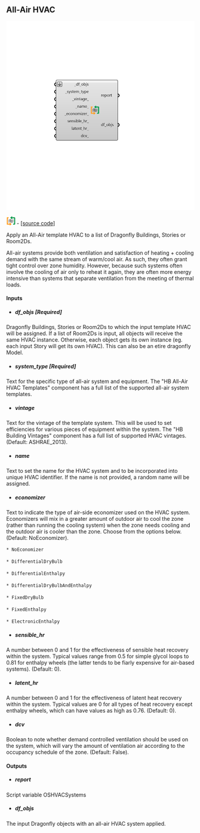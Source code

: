 ## All-Air HVAC

![](../../images/components/All-Air_HVAC.png)

![](../../images/icons/All-Air_HVAC.png) - [[source code]](https://github.com/ladybug-tools/dragonfly-grasshopper/blob/master/dragonfly_grasshopper/src//DF%20All-Air%20HVAC.py)


Apply an All-Air template HVAC to a list of Dragonfly Buildings, Stories or Room2Ds. 

All-air systems provide both ventilation and satisfaction of heating + cooling demand with the same stream of warm/cool air. As such, they often grant tight control over zone humidity. However, because such systems often involve the cooling of air only to reheat it again, they are often more energy intensive than systems that separate ventilation from the meeting of thermal loads. 



#### Inputs
* ##### df_objs [Required]
Dragonfly Buildings, Stories or Room2Ds to which the input template HVAC will be assigned. If a list of Room2Ds is input, all objects will receive the same HVAC instance. Otherwise, each object gets its own instance (eg. each input Story will get its own HVAC). This can also be an etire dragonfly Model. 
* ##### system_type [Required]
Text for the specific type of all-air system and equipment. The "HB All-Air HVAC Templates" component has a full list of the supported all-air system templates. 
* ##### vintage 
Text for the vintage of the template system. This will be used to set efficiencies for various pieces of equipment within the system. The "HB Building Vintages" component has a full list of supported HVAC vintages. (Default: ASHRAE_2013). 
* ##### name 
Text to set the name for the HVAC system and to be incorporated into unique HVAC identifier. If the name is not provided, a random name will be assigned. 
* ##### economizer 
Text to indicate the type of air-side economizer used on the HVAC system. Economizers will mix in a greater amount of outdoor air to cool the zone (rather than running the cooling system) when the zone needs cooling and the outdoor air is cooler than the zone. Choose from the options below. (Default: NoEconomizer). 


    * NoEconomizer

    * DifferentialDryBulb

    * DifferentialEnthalpy

    * DifferentialDryBulbAndEnthalpy

    * FixedDryBulb

    * FixedEnthalpy

    * ElectronicEnthalpy
* ##### sensible_hr 
A number between 0 and 1 for the effectiveness of sensible heat recovery within the system. Typical values range from 0.5 for simple glycol loops to 0.81 for enthalpy wheels (the latter tends to be fiarly expensive for air-based systems). (Default: 0). 
* ##### latent_hr 
A number between 0 and 1 for the effectiveness of latent heat recovery within the system. Typical values are 0 for all types of heat recovery except enthalpy wheels, which can have values as high as 0.76. (Default: 0). 
* ##### dcv 
Boolean to note whether demand controlled ventilation should be used on the system, which will vary the amount of ventilation air according to the occupancy schedule of the zone. (Default: False). 

#### Outputs
* ##### report
Script variable OSHVACSystems 
* ##### df_objs
The input Dragonfly objects with an all-air HVAC system applied. 